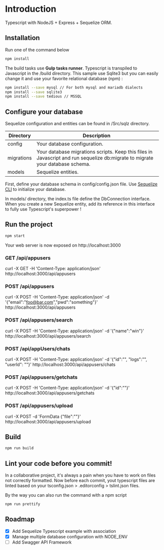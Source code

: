 # Introduction

Typescript with NodeJS + Express + Sequelize ORM.

## Installation

Run one of the command below

```bash
npm install
```

The build tasks use **Gulp tasks runner**. Typescript is transpiled to Javascript in the /build directory.
This sample use Sqlite3 but you can easily change it and use your favorite relational database (npm) :

```bash
npm install --save mysql // For both mysql and mariadb dialects
npm install --save sqlite3
npm install --save tedious // MSSQL
```

## Configure your database

Sequelize configuration and entities can be found in /Src/sqlz directory.

| Directory  | Description                                                                                                                   |
| ---------- | ----------------------------------------------------------------------------------------------------------------------------- |
| config     | Your database configuration.                                                                                                  |
| migrations | Your database migrations scripts. Keep this files in Javascript and run sequelize db:migrate to migrate your database schema. |
| models     | Sequelize entities.                                                                                                           |

First, define your database schema in config/config.json file.
Use [Sequelize CLI](http://docs.sequelizejs.com/en/v3/docs/migrations/) to initialize your database.

In models/ directory, the index.ts file define the DbConnection interface. When you create a new Sequelize entity, add its reference in this interface to fully use Typescript's superpower !

## Run the project

```bash
npm start
```

Your web server is now exposed on http://localhost:3000

### GET /api/appusers

curl -X GET -H 'Content-Type: application/json' http://localhost:3000/api/appusers

### POST /api/appusers

curl -X POST -H 'Content-Type: application/json' -d '{"email":"foo@bar.com","pwd":"something"}' http://localhost:3000/api/appusers

### POST /api/appusers/search

curl -X POST -H 'Content-Type: application/json' -d '{"name":"win"}' http://localhost:3000/api/appusers/search

### POST /api/appUsers/chats

curl -X POST -H 'Content-Type: application/json' -d '{"id":"", "logs":"", "userId": ""}' http://localhost:3000/api/appusers/chats

### POST /api/appusers/getchats

curl -X POST -H 'Content-Type: application/json' -d '{"id":""}' http://localhost:3000/api/appusers/getchats

### POST /api/appusers/upload

curl -X POST -d 'FormData {"file":""}' http://localhost:3000/api/appusers/upload

## Build

```bash
npm run build
```

## Lint your code before you commit!

In a collaborative project, it's always a pain when you have to work on files not correctly formatted.
Now before each commit, yout typescript files are linted based on your tsconfig.json > .editorconfig > tslint.json files.

By the way you can also run the command with a npm script

```bash
npm run prettify
```

## Roadmap

- [x] Add Sequelize Typescript example with association
- [x] Manage multiple database configuration with NODE_ENV
- [ ] Add Swagger API Framework

